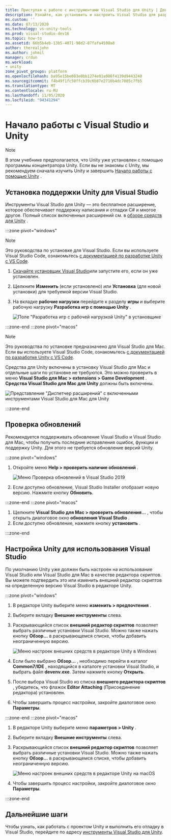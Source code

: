 ```yaml
---
title: Приступая к работе с инструментами Visual Studio для Unity | Документы Майкрософт
description: Узнайте, как установить и настроить Visual Studio для разработки Unity.
ms.custom: ''
ms.date: 07/13/2020
ms.technology: vs-unity-tools
ms.prod: visual-studio-dev16
ms.topic: how-to
ms.assetid: 66b5b4eb-13b5-4071-98d2-87fafa4598a8
author: therealjohn
ms.author: johmil
manager: crdun
ms.workload:
- unity
zone_pivot_groups: platform
ms.openlocfilehash: ba95e15be083e0bb1274e01a986f4139d9443240
ms.sourcegitcommit: f4b49f1fc50ffcb39c6b87e2716b4dc7085c7fb5
ms.translationtype: MT
ms.contentlocale: ru-RU
ms.lasthandoff: 11/05/2020
ms.locfileid: "94341294"
---
```

# <a name="get-started-with-visual-studio-and-unity"></a>Начало работы с Visual Studio и Unity

> [!NOTE]
> В этом учебнике предполагается, что Unity уже установлен с помощью программы концентратора Unity. Если вы не знакомы с Unity, мы рекомендуем сначала изучить Unity и завершить [Начало работы с помощью Unity](https://learn.unity.com/course/getting-started-with-unity) .

## <a name="install-unity-support-for-visual-studio"></a>Установка поддержки Unity для Visual Studio

Инструменты Visual Studio для Unity — это бесплатное расширение, которое обеспечивает поддержку написания и отладки C# и многое другое. Полный список включенных расширений см. в [обзоре средств для Unity](./visual-studio-tools-for-unity.md) .

:::zone pivot="windows"

> [!NOTE]
> Это руководства по установке для Visual Studio. Если вы используете Visual Studio Code, ознакомьтесь [с документацией по разработке Unity с VS Code](https://code.visualstudio.com/docs/other/unity).

1. [Скачайте установщик Visual Studio](/docs/install/install-visual-studio.md)или запустите его, если он уже установлен.
2. Щелкните **Изменить** (если установлено) или **Установка** (для новой установки) для требуемой версии Visual Studio.
3. На вкладке **рабочие нагрузки** перейдите к разделу **игры** и выберите рабочую нагрузку **Разработка игр с помощью Unity** .

    ![Поле "Разработка игр с рабочей нагрузкой Unity" в установщике](../media/vs/unity-workload.png)

:::zone-end
:::zone pivot="macos"

> [!NOTE]
> Это руководства по установке предназначено для Visual Studio для Mac. Если вы используете Visual Studio Code, ознакомьтесь [с документацией по разработке Unity с VS Code](https://code.visualstudio.com/docs/other/unity).

Средства для Unity включены в установку Visual Studio для Mac и отдельные шаги по установке не требуются. Это можно проверить в меню **Visual Studio для Mac > extensions > Game Development** . **Средства Visual Studio для Mac для Unity** должны быть включены.

![Представление "Диспетчер расширений" с включенными инструментами Visual Studio для Mac для Unity](../media/vsm/unity-workload.png)

:::zone-end

## <a name="check-for-updates"></a>Проверка обновлений

Рекомендуется поддерживать обновление Visual Studio и Visual Studio для Mac, чтобы получить последние исправления ошибок, функции и поддержку Unity. Для этого не требуется обновление версий Unity.

:::zone pivot="windows"

1. Откройте меню **Help > проверить наличие обновлений** .

    ![Меню Проверка обновлений в Visual Studio 2019](../media/vs/check-for-updates.png)

2. Если доступно обновление, Visual Studio Installer отобразит новую версию. Нажмите кнопку **Обновить**.

:::zone-end
:::zone pivot="macos"

1. Щелкните **Visual Studio для Mac > проверить обновления...** , чтобы открыть диалоговое окно **обновления Visual Studio** .
2. Если доступно обновление, нажмите кнопку **установить** .

:::zone-end

## <a name="configure-unity-to-use-visual-studio"></a>Настройка Unity для использования Visual Studio

По умолчанию Unity уже должен быть настроен на использование Visual Studio или Visual Studio для Mac в качестве редактора скриптов. Вы можете подтвердить это или изменить внешний редактор скриптов на определенную версию Visual Studio в редакторе Unity.

:::zone pivot="windows"

1. В редакторе Unity выберите меню **изменить > предпочтения** .
2. Выберите вкладку **Внешние инструменты** слева.
3. Раскрывающийся список **внешний редактор скриптов** позволяет выбрать различные установки Visual Studio. Можно также нажать кнопку **Обзор...** в раскрывающемся списке, чтобы добавить неограниченную версию.

    ![Меню настроек внешних средств в редакторе Unity в Windows](../media/vs/preferences-external-tools.png)

4. Если было выбрано **Обзор...** , необходимо перейти в каталог **Common7/IDE** , находящийся в каталоге установки Visual Studio, и выбрать файл **devenv.exe**. Затем нажмите кнопку **Открыть**.
5. После выбора Visual Studio из списка **внешнего редактора скриптов** , убедитесь, что флажок **Editor Attaching** (Присоединение редактора) установлен.
6. Чтобы завершить процесс настройки, закройте диалоговое окно **Параметры**.

:::zone-end
:::zone pivot="macos"

1. В редакторе Unity выберите меню **параметров > Unity** .
2. Выберите вкладку **Внешние инструменты** слева.
3. Раскрывающийся список **внешний редактор скриптов** позволяет выбрать различные установки Visual Studio. Можно также нажать кнопку **Обзор...** в раскрывающемся списке, чтобы добавить неограниченную версию.

    ![Меню настроек внешних средств в редакторе Unity на macOS](../media/vsm/preferences-external-tools.png)

4. Чтобы завершить процесс настройки, закройте диалоговое окно **Параметры**.

:::zone-end

## <a name="next-steps"></a>Дальнейшие шаги

 Чтобы узнать, как работать с проектом Unity и выполнить его отладку в Visual Studio, перейдите по адресу [инструменты Visual Studio для Unity](using-visual-studio-tools-for-unity.md).
